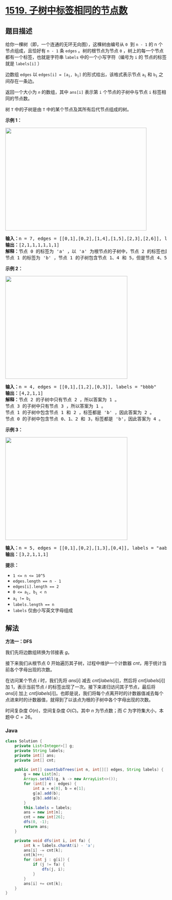 # [1519. 子树中标签相同的节点数](https://leetcode.cn/problems/number-of-nodes-in-the-sub-tree-with-the-same-label)

## 题目描述

<p>给你一棵树（即，一个连通的无环无向图），这棵树由编号从 <code>0</code>&nbsp; 到 <code>n - 1</code> 的 n 个节点组成，且恰好有 <code>n - 1</code> 条 <code>edges</code> 。树的根节点为节点 <code>0</code> ，树上的每一个节点都有一个标签，也就是字符串 <code>labels</code> 中的一个小写字符（编号为 <code>i</code> 的 节点的标签就是 <code>labels[i]</code> ）</p>

<p>边数组 <code>edges</code> 以 <code>edges[i] = [a<sub>i</sub>, b<sub>i</sub>]</code> 的形式给出，该格式表示节点 <code>a<sub>i</sub></code> 和 <code>b<sub>i</sub></code> 之间存在一条边。</p>

<p>返回一个大小为 <em><code>n</code></em> 的数组，其中 <code>ans[i]</code> 表示第 <code>i</code> 个节点的子树中与节点 <code>i</code> 标签相同的节点数。</p>

<p>树 <code>T</code> 中的子树是由 <code>T</code> 中的某个节点及其所有后代节点组成的树。</p>

<p><strong>示例 1：</strong></p>

<p><img alt="" src="https://gcore.jsdelivr.net/gh/doocs/leetcode@main/solution/1500-1599/1519.Number%20of%20Nodes%20in%20the%20Sub-Tree%20With%20the%20Same%20Label/images/q3e1.jpg" style="height: 321px; width: 441px;" /></p>

<pre>
<strong>输入：</strong>n = 7, edges = [[0,1],[0,2],[1,4],[1,5],[2,3],[2,6]], labels = "abaedcd"
<strong>输出：</strong>[2,1,1,1,1,1,1]
<strong>解释：</strong>节点 0 的标签为 'a' ，以 'a' 为根节点的子树中，节点 2 的标签也是 'a' ，因此答案为 2 。注意树中的每个节点都是这棵子树的一部分。
节点 1 的标签为 'b' ，节点 1 的子树包含节点 1、4 和 5，但是节点 4、5 的标签与节点 1 不同，故而答案为 1（即，该节点本身）。
</pre>

<p><strong>示例 2：</strong></p>

<p><img alt="" src="https://gcore.jsdelivr.net/gh/doocs/leetcode@main/solution/1500-1599/1519.Number%20of%20Nodes%20in%20the%20Sub-Tree%20With%20the%20Same%20Label/images/q3e2.jpg" style="height: 321px; width: 381px;" /></p>

<pre>
<strong>输入：</strong>n = 4, edges = [[0,1],[1,2],[0,3]], labels = "bbbb"
<strong>输出：</strong>[4,2,1,1]
<strong>解释：</strong>节点 2 的子树中只有节点 2 ，所以答案为 1 。
节点 3 的子树中只有节点 3 ，所以答案为 1 。
节点 1 的子树中包含节点 1 和 2 ，标签都是 'b' ，因此答案为 2 。
节点 0 的子树中包含节点 0、1、2 和 3，标签都是 'b'，因此答案为 4 。
</pre>

<p><strong>示例 3：</strong></p>

<p><img alt="" src="https://gcore.jsdelivr.net/gh/doocs/leetcode@main/solution/1500-1599/1519.Number%20of%20Nodes%20in%20the%20Sub-Tree%20With%20the%20Same%20Label/images/q3e3.jpg" style="height: 321px; width: 381px;" /></p>

<pre>
<strong>输入：</strong>n = 5, edges = [[0,1],[0,2],[1,3],[0,4]], labels = "aabab"
<strong>输出：</strong>[3,2,1,1,1]
</pre>

<p><strong>提示：</strong></p>

<ul>
	<li><code>1 &lt;= n &lt;= 10^5</code></li>
	<li><code>edges.length == n - 1</code></li>
	<li><code>edges[i].length == 2</code></li>
	<li><code>0 &lt;= a<sub>i</sub>,&nbsp;b<sub>i</sub> &lt; n</code></li>
	<li><code>a<sub>i</sub> !=&nbsp;b<sub>i</sub></code></li>
	<li><code>labels.length == n</code></li>
	<li><code>labels</code> 仅由小写英文字母组成</li>
</ul>

## 解法

**方法一：DFS**

我们先将边数组转换为邻接表 $g$。

接下来我们从根节点 $0$ 开始遍历其子树，过程中维护一个计数器 $cnt$，用于统计当前各个字母出现的次数。

在访问某个节点 $i$ 时，我们先将 $ans[i]$ 减去 $cnt[labels[i]]$，然后将 $cnt[labels[i]]$ 加 $1$，表示当前节点 $i$ 的标签出现了一次。接下来递归访问其子节点，最后将 $ans[i]$ 加上 $cnt[labels[i]]$。也即是说，我们将每个点离开时的计数器值减去每个点进来时的计数器值，就得到了以该点为根的子树中各个字母出现的次数。

时间复杂度 $O(n)$，空间复杂度 $O(C)$。其中 $n$ 为节点数；而 $C$ 为字符集大小，本题中 $C = 26$。

### **Java**

```java
class Solution {
    private List<Integer>[] g;
    private String labels;
    private int[] ans;
    private int[] cnt;

    public int[] countSubTrees(int n, int[][] edges, String labels) {
        g = new List[n];
        Arrays.setAll(g, k -> new ArrayList<>());
        for (int[] e : edges) {
            int a = e[0], b = e[1];
            g[a].add(b);
            g[b].add(a);
        }
        this.labels = labels;
        ans = new int[n];
        cnt = new int[26];
        dfs(0, -1);
        return ans;
    }

    private void dfs(int i, int fa) {
        int k = labels.charAt(i) - 'a';
        ans[i] -= cnt[k];
        cnt[k]++;
        for (int j : g[i]) {
            if (j != fa) {
                dfs(j, i);
            }
        }
        ans[i] += cnt[k];
    }
}
```
